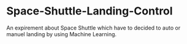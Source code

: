 # Space-Shuttle-Landing-Control
An expirement about Space Shuttle which have to decided to auto or manuel landing by using Machine Learning. 
